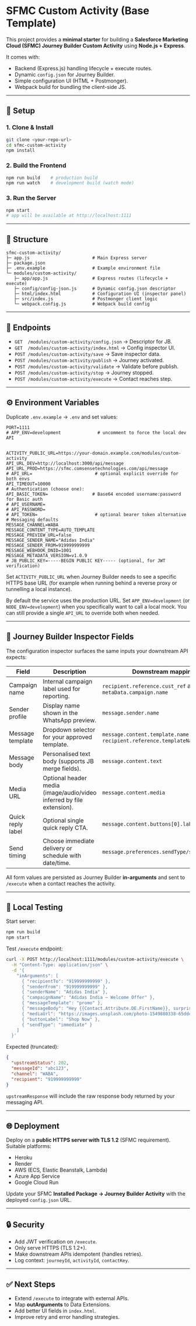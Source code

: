 # SFMC Custom Activity (Base Template)

This project provides a **minimal starter** for building a **Salesforce Marketing Cloud (SFMC) Journey Builder Custom Activity** using **Node.js + Express**.

It comes with:
- Backend (Express.js) handling lifecycle + execute routes.
- Dynamic `config.json` for Journey Builder.
- Simple configuration UI (HTML + Postmonger).
- Webpack build for bundling the client-side JS.

---

## 🚀 Setup

### 1. Clone & Install
```bash
git clone <your-repo-url>
cd sfmc-custom-activity
npm install
```

### 2. Build the Frontend
```bash
npm run build    # production build
npm run watch    # development build (watch mode)
```

### 3. Run the Server
```bash
npm start
# app will be available at http://localhost:1111
```

---

## 📂 Structure

```
sfmc-custom-activity/
├─ app.js                        # Main Express server
├─ package.json
├─ .env.example                  # Example environment file
└─ modules/custom-activity/
   ├─ app/app.js                 # Express routes (lifecycle + execute)
   ├─ config/config-json.js      # Dynamic config.json descriptor
   ├─ html/index.html            # Configuration UI (inspector panel)
   ├─ src/index.js               # Postmonger client logic
   └─ webpack.config.js          # Webpack build config
```

---

## 🔑 Endpoints

- `GET  /modules/custom-activity/config.json` → Descriptor for JB.
- `GET  /modules/custom-activity/index.html` → Config inspector UI.
- `POST /modules/custom-activity/save` → Save inspector data.
- `POST /modules/custom-activity/publish` → Journey activated.
- `POST /modules/custom-activity/validate` → Validate before publish.
- `POST /modules/custom-activity/stop` → Journey stopped.
- `POST /modules/custom-activity/execute` → Contact reaches step.

---

## ⚙️ Environment Variables

Duplicate `.env.example` → `.env` and set values:

```
PORT=1111
# APP_ENV=development              # uncomment to force the local dev API


ACTIVITY_PUBLIC_URL=https://your-domain.example.com/modules/custom-activity
API_URL_DEV=http://localhost:3000/api/message
API_URL_PROD=https://sfmc.comsensetechnologies.com/api/message
# API_URL=                        # optional explicit override for both envs
API_TIMEOUT=10000
# Authentication (choose one):
API_BASIC_TOKEN=                 # Base64 encoded username:password for Basic auth
# API_USERNAME=
# API_PASSWORD=
# API_TOKEN=                      # optional bearer token alternative
# Messaging defaults
MESSAGE_CHANNEL=WABA
MESSAGE_CONTENT_TYPE=AUTO_TEMPLATE
MESSAGE_PREVIEW_URL=false
MESSAGE_SENDER_NAME="Adidas India"
MESSAGE_SENDER_FROM=919999999999
MESSAGE_WEBHOOK_DNID=1001
MESSAGE_METADATA_VERSION=v1.0.9
# JB_PUBLIC_KEY=-----BEGIN PUBLIC KEY----- (optional, for JWT verification)
```

Set `ACTIVITY_PUBLIC_URL` when Journey Builder needs to see a specific HTTPS base URL (for example when running behind a reverse proxy or tunnelling a local instance).

By default the service uses the production URL. Set `APP_ENV=development` (or `NODE_ENV=development`) when you specifically want to call a local mock. You can still provide a single `API_URL` to override both when needed.


---

## 🧱 Journey Builder Inspector Fields

The configuration inspector surfaces the same inputs your downstream API expects:

| Field | Description | Downstream mapping |
| ----- | ----------- | ------------------ |
| Campaign name | Internal campaign label used for reporting. | `recipient.reference.cust_ref` and `metaData.campaign.name` |
| Sender profile | Display name shown in the WhatsApp preview. | `message.sender.name` |
| Message template | Dropdown selector for your approved template. | `message.content.template.name` and `recipient.reference.templateName` |
| Message body | Personalised text body (supports JB merge fields). | `message.content.text` |
| Media URL | Optional header media (image/audio/video inferred by file extension). | `message.content.media` |
| Quick reply label | Optional single quick reply CTA. | `message.content.buttons[0].label` |
| Send timing | Choose immediate delivery or schedule with date/time. | `message.preferences.sendType/sendSchedule` |

All form values are persisted as Journey Builder **in-arguments** and sent to `/execute` when a contact reaches the activity.

---

## 🧪 Local Testing

Start server:
```bash
npm run build
npm start
```

Test `/execute` endpoint:
```bash
curl -X POST http://localhost:1111/modules/custom-activity/execute \
  -H "Content-Type: application/json" \
  -d '{
    "inArguments": [
      { "recipientTo": "919999999999" },
      { "senderFrom": "919999999999" },
      { "senderName": "Adidas India" },
      { "campaignName": "Adidas India – Welcome Offer" },
      { "messageTemplate": "promo" },
      { "messageBody": "Hey {{Contact.Attribute.DE.FirstName}}, surprise! Enjoy 60% off on your next purchase with code WELCOME60." },
      { "mediaUrl": "https://images.unsplash.com/photo-1549880338-65ddcdfd017b" },
      { "buttonLabel": "Shop Now" },
      { "sendType": "immediate" }
    ]
  }'
```

Expected (truncated):
```json
{
  "upstreamStatus": 202,
  "messageId": "abc123",
  "channel": "WABA",
  "recipient": "919999999999"
}
```

`upstreamResponse` will include the raw response body returned by your messaging API.

---

## 🌐 Deployment

Deploy on a **public HTTPS server with TLS 1.2** (SFMC requirement). Suitable platforms:
- Heroku
- Render
- AWS (ECS, Elastic Beanstalk, Lambda)
- Azure App Service
- Google Cloud Run

Update your SFMC **Installed Package → Journey Builder Activity** with the deployed `config.json` URL.

---

## 🔒 Security

- Add JWT verification on `/execute`.
- Only serve HTTPS (TLS 1.2+).
- Make downstream APIs idempotent (handles retries).
- Log context: `journeyId`, `activityId`, `contactKey`.

---

## ✅ Next Steps

- Extend `/execute` to integrate with external APIs.
- Map **outArguments** to Data Extensions.
- Add better UI fields in `index.html`.
- Improve retry and error handling strategies.

